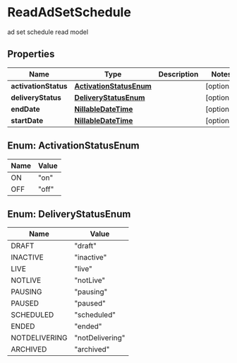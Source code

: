 

# ReadAdSetSchedule

ad set schedule read model

## Properties

| Name | Type | Description | Notes |
|------------ | ------------- | ------------- | -------------|
|**activationStatus** | [**ActivationStatusEnum**](#ActivationStatusEnum) |  |  [optional] |
|**deliveryStatus** | [**DeliveryStatusEnum**](#DeliveryStatusEnum) |  |  [optional] |
|**endDate** | [**NillableDateTime**](NillableDateTime.md) |  |  [optional] |
|**startDate** | [**NillableDateTime**](NillableDateTime.md) |  |  [optional] |



## Enum: ActivationStatusEnum

| Name | Value |
|---- | -----|
| ON | &quot;on&quot; |
| OFF | &quot;off&quot; |



## Enum: DeliveryStatusEnum

| Name | Value |
|---- | -----|
| DRAFT | &quot;draft&quot; |
| INACTIVE | &quot;inactive&quot; |
| LIVE | &quot;live&quot; |
| NOTLIVE | &quot;notLive&quot; |
| PAUSING | &quot;pausing&quot; |
| PAUSED | &quot;paused&quot; |
| SCHEDULED | &quot;scheduled&quot; |
| ENDED | &quot;ended&quot; |
| NOTDELIVERING | &quot;notDelivering&quot; |
| ARCHIVED | &quot;archived&quot; |



